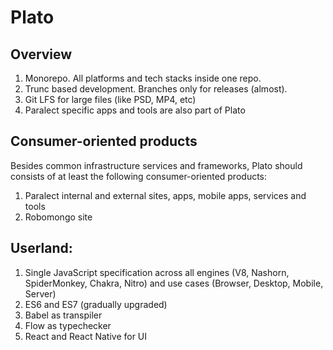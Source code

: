 # Plato

## Overview

1. Monorepo. All platforms and tech stacks inside one repo. 
2. Trunc based development. Branches only for releases (almost).
3. Git LFS for large files (like PSD, MP4, etc)
4. Paralect specific apps and tools are also part of Plato

## Consumer-oriented products

Besides common infrastructure services and frameworks, Plato should 
consists of at least the following consumer-oriented products:

1. Paralect internal and external sites, apps, mobile apps, services and tools
2. Robomongo site


## Userland:

1. Single JavaScript specification across all engines (V8, Nashorn, SpiderMonkey, Chakra, Nitro) and use cases (Browser, Desktop, Mobile, Server)
2. ES6 and ES7 (gradually upgraded)
3. Babel as transpiler
4. Flow as typechecker
5. React and React Native for UI 
